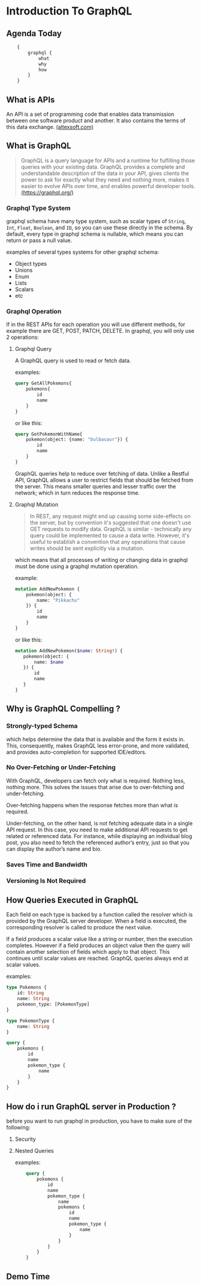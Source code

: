 # Introduction To GraphQL

## Agenda Today

```graphql
    {
        graphql {
            what
            why
            how
        }
    }
```

## What is APIs
An API is a set of programming code that enables data transmission between one software product and another. It also contains the terms of this data exchange. [(altexsoft.com)](https://www.altexsoft.com/blog/engineering/what-is-api-definition-types-specifications-documentation)

## What is GraphQL

> GraphQL is a query language for APIs and a runtime for fulfilling those queries with your existing data. GraphQL provides a complete and understandable description of the data in your API, gives clients the power to ask for exactly what they need and nothing more, makes it easier to evolve APIs over time, and enables powerful developer tools. [(https://graphql.org/)](https://graphql.org/)

### Graphql Type System
graphql schema have many type system, such as scalar types of `String`, `Int`, `Float`, `Boolean`, and `ID`, so you can use these directly in the schema.
By default, every type in graphql schema is nullable, which means you can return or pass a null value.

examples of several types systems for other graphql schema:

- Object types
- Unions
- Enum
- Lists
- Scalars
- etc

### Graphql Operation
If in the REST APIs for each operation you will use different methods, for example there are GET, POST, PATCH, DELETE. In graphql, you will only use 2 operations:
1. Graphql Query
    
    A GraphQL query is used to read or fetch data.

    examples:
    ```graphql
    query GetAllPokemons{
        pokemons{
            id
            name
        }
    }
    ```

    or like this:
    ```graphql
    query GetPokemonWithName{
        pokemon(object: {name: "bulbasaur"}) {
            id
            name
        }
    }
    ```

    GraphQL queries help to reduce over fetching of data. Unlike a Restful API, GraphQL allows a user to restrict fields that should be fetched from the server. This means smaller queries and lesser traffic over the network; which in turn reduces the response time.

2. Graphql Mutation

    > In REST, any request might end up causing some side-effects on the server, but by convention it's suggested that one doesn't use GET requests to modify data. GraphQL is similar - technically any query could be implemented to cause a data write. However, it's useful to establish a convention that any operations that cause writes should be sent explicitly via a mutation.

    which means that all processes of writing or changing data in graphql must be done using a graphql mutation operation.

    example:

    ```graphql
    mutation AddNewPokemon {
        pokemon(object: {
            name: "Pikkachu"
        }) {
            id
            name
        }
    }
    ```

    or like this:

     ```graphql
    mutation AddNewPokemon($name: String!) {
        pokemon(object: {
            name: $name
        }) {
            id
            name
        }
    }
    ```

## Why is GraphQL Compelling ?

### Strongly-typed Schema
which helps determine the data that is available and the form it exists in. This, consequently, makes GraphQL less error-prone, and more validated, and provides auto-completion for supported IDE/editors.

### No Over-Fetching or Under-Fetching
With GraphQL, developers can fetch only what is required. Nothing less, nothing more. This solves the issues that arise due to over-fetching and under-fetching.

Over-fetching happens when the response fetches more than what is required.

Under-fetching, on the other hand, is not fetching adequate data in a single API request.
In this case, you need to make additional API requests to get related or referenced data. For instance, while displaying an individual blog post, you also need to fetch the referenced author’s entry, just so that you can display the author’s name and bio.

### Saves Time and Bandwidth

### Versioning Is Not Required

## How Queries Executed in GraphQL

Each field on each type is backed by a function called the resolver which is provided by the GraphQL server developer. When a field is executed, the corresponding resolver is called to produce the next value.

If a field produces a scalar value like a string or number, then the execution completes. However if a field produces an object value then the query will contain another selection of fields which apply to that object. This continues until scalar values are reached. GraphQL queries always end at scalar values.

examples:
```graphql
type Pokemons {
    id: String
    name: String
    pokemon_type: [PokemonType]
}

type PokemonType {
    name: String
}

query {
    pokemons {
        id
        name
        pokemon_type {
            name
        }
    }
}
```

## How do i run GraphQL server in Production ?

before you want to run graphql in production, you have to make sure of the following:

1. Security
2. Nested Queries

    examples:

    ```graphql
        query {
            pokemons {
                id
                name
                pokemon_type {
                    name
                    pokemons {
                        id
                        name
                        pokemon_type {
                            name
                        }
                    }
                }
            }
        }
    ```


## Demo Time
